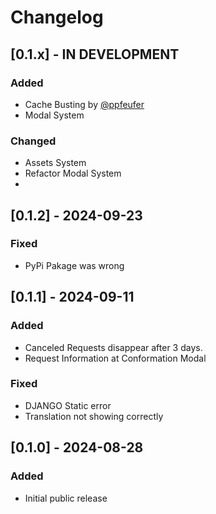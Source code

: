 # Changelog

## [0.1.x] - IN DEVELOPMENT

### Added

- Cache Busting by [@ppfeufer](https://github.com/ppfeufer)
- Modal System

### Changed

- Assets System
- Refactor Modal System
-

## [0.1.2] - 2024-09-23

### Fixed

- PyPi Pakage was wrong

## [0.1.1] - 2024-09-11

### Added

- Canceled Requests disappear after 3 days.
- Request Information at Conformation Modal

### Fixed

- DJANGO Static error
- Translation not showing correctly

## [0.1.0] - 2024-08-28

### Added

- Initial public release
